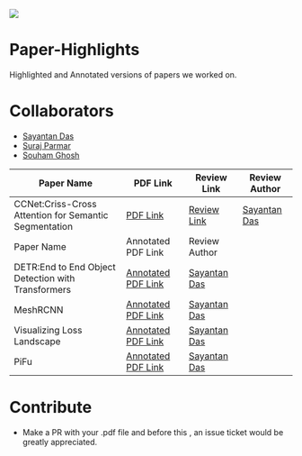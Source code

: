 ![](https://github.com/xournalpp/xournalpp/raw/master/readme/main.png)
# Paper-Highlights
Highlighted and Annotated versions of papers we worked on.

# Collaborators
- [Sayantan Das](https://github.com/ucalyptus/)
- [Suraj Parmar](https://github.com/parmarsuraj99/)
- [Souham Ghosh](https://github.com/Sgsouham/)

| Paper Name  | PDF Link | Review Link  | Review Author |
|---|---|---|---|
| CCNet:Criss-Cross Attention for Semantic Segmentation| [PDF Link](https://arxiv.org/pdf/1811.11721.pdf) | [Review Link](https://www.youtube.com/watch?v=wF-DdshOpCw)  | [Sayantan Das](https://github.com/ucalyptus/)|
| Paper Name  | Annotated PDF Link |Review Author |
| DETR:End to End Object Detection with Transformers| [Annotated PDF Link](https://github.com/ucalyptus/Paper-Highlights/blob/master/DETR_up.pdf) | [Sayantan Das](https://github.com/ucalyptus/)|
| MeshRCNN | [Annotated PDF Link](https://github.com/ucalyptus/Paper-Highlights/blob/master/MESHRCNN_up.pdf) | [Sayantan Das](https://github.com/ucalyptus/)|
| Visualizing Loss Landscape| [Annotated PDF Link](https://github.com/ucalyptus/Paper-Highlights/blob/master/Visualizing%20Loss%20Landscape_up.pdf) | [Sayantan Das](https://github.com/ucalyptus/)|
| PiFu| [Annotated PDF Link](https://github.com/ucalyptus/Paper-Highlights/blob/master/pifu_up.pdf) | [Sayantan Das](https://github.com/ucalyptus/)|


# Contribute
- Make a PR with your .pdf file and before this , an issue ticket would be greatly appreciated.


